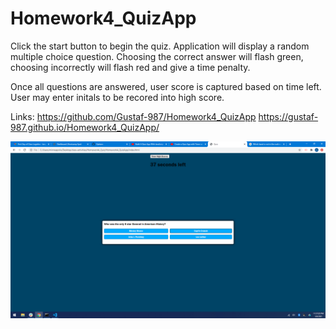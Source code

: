 # Homework4_QuizApp

Click the start button to begin the quiz. Application will display a random multiple choice question. Choosing the correct answer will flash green, choosing incorrectly will flash red and give a time penalty. 

Once all questions are answered, user score is captured based on time left. User may enter initals to be recored into high score.

Links:
https://github.com/Gustaf-987/Homework4_QuizApp
https://gustaf-987.github.io/Homework4_QuizApp/

![Screenshot](https://github.com/Gustaf-987/Homework4_QuizApp/blob/main/Assets/Screenshot%20(32).png)


